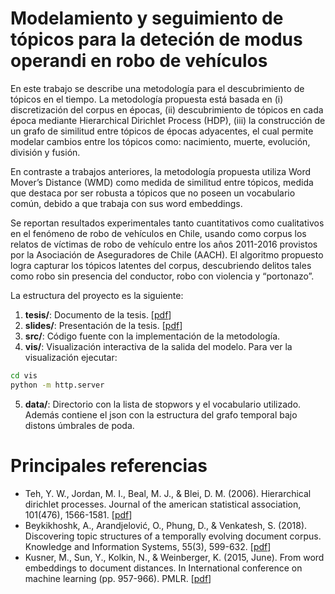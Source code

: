 # Modelamiento y seguimiento de tópicos para la deteción de modus operandi en robo de vehículos

En este trabajo se describe una metodología para el descubrimiento de tópicos en el tiempo. La metodología propuesta está basada en (i) discretización del corpus en épocas, (ii) descubrimiento de tópicos en cada época mediante Hierarchical Dirichlet Process (HDP), (iii) la construcción de un grafo de similitud entre tópicos de épocas adyacentes, el cual permite modelar cambios entre los tópicos como: nacimiento, muerte, evolución, división y fusión.

En contraste a trabajos anteriores, la metodología propuesta utiliza Word Mover’s Distance (WMD) como medida de similitud entre tópicos, medida que destaca por ser robusta a tópicos que no poseen un vocabulario común, debido a que trabaja con sus word embeddings.

Se reportan resultados experimentales tanto cuantitativos como cualitativos en el fenómeno de robo de vehículos en Chile, usando como corpus los relatos de víctimas de robo de vehículo entre los años 2011-2016 provistos por la Asociación de Aseguradores de Chile (AACH). El algoritmo propuesto logra capturar los tópicos latentes del corpus, descubriendo delitos tales como robo sin presencia del conductor, robo con violencia y “portonazo”.

La estructura del proyecto es la siguiente:

1. **tesis/**: Documento de la tesis. [[pdf](tesis/main.pdf)]
2. **slides/**: Presentación de la tesis. [[pdf](slides/main.pdf)]
3. **src/**: Código fuente con la implementación de la metodología.
4. **vis/**: Visualización interactiva de la salida del modelo. Para ver la visualización ejecutar:
```bash
cd vis
python -m http.server
```
5. **data/**: Directorio con la lista de stopwors y el vocabulario utilizado. Además contiene el json con la estructura del grafo temporal bajo distons úmbrales de poda.

# Principales referencias

- Teh, Y. W., Jordan, M. I., Beal, M. J., & Blei, D. M. (2006). Hierarchical dirichlet processes. Journal of the american statistical association, 101(476), 1566-1581. [[pdf](https://citeseerx.ist.psu.edu/viewdoc/download?doi=10.1.1.67.6544&rep=rep1&type=pdf)]
- Beykikhoshk, A., Arandjelović, O., Phung, D., & Venkatesh, S. (2018). Discovering topic structures of a temporally evolving document corpus. Knowledge and Information Systems, 55(3), 599-632. [[pdf](https://link.springer.com/content/pdf/10.1007/s10115-017-1095-4.pdf)]
- Kusner, M., Sun, Y., Kolkin, N., & Weinberger, K. (2015, June). From word embeddings to document distances. In International conference on machine learning (pp. 957-966). PMLR. [[pdf](http://proceedings.mlr.press/v37/kusnerb15.pdf)]
